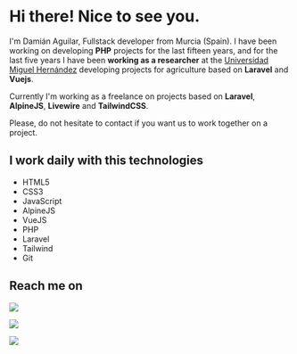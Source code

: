 # Hi there! Nice to see you.

I'm Damián Aguilar, Fullstack developer from Murcia (Spain). I have been working on developing **PHP** projects for the last fifteen years, and for the last five years I have been **working as a researcher** at the [Universidad Miguel Hernández](https://umh.es) developing projects for agriculture based on **Laravel** and **Vuejs**.

Currently I'm working as a freelance on projects based on **Laravel**, **AlpineJS**, **Livewire** and **TailwindCSS**.

Please, do not hesitate to contact if you want us to work together on a project.

## I work daily with this technologies

+ HTML5
+ CSS3
+ JavaScript
+ AlpineJS
+ VueJS 
+ PHP 
+ Laravel 
+ Tailwind 
+ Git

## Reach me on

[<img src="https://img.shields.io/badge/linkedin-%230077B5.svg?&style=for-the-badge&logo=linkedin&logoColor=white" />](https://www.linkedin.com/in/damian-antonio-aguilar-morales-190606207/)

[<img src="https://img.shields.io/badge/twitter-%231DA1F2.svg?&style=for-the-badge&logo=twitter&logoColor=white" />](https://twitter.com/daguilarm)

[<img src="https://img.shields.io/badge/gmail-%23D14836.svg?&style=for-the-badge&logo=gmail&logoColor=white" />](mailto:damian.aguilarm@gmail.com)
